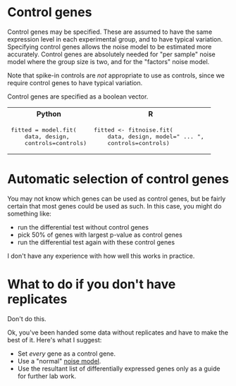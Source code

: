 
Control genes
===

Control genes may be specified. These are assumed to have the same expression level in each experimental group, and to have typical variation. Specifying control genes allows the noise model to be estimated more accurately. Control genes are absolutely needed for "per sample" noise model where the group size is two, and for the "factors" noise model.

Note that spike-in controls are *not* appropriate to use as controls, since we require control genes to have typical variation.

Control genes are specified as a boolean vector.

<table>
<tr><th>Python</th><th>R</th></tr>
<tr><td><pre>
fitted = model.fit(
    data, design, 
    controls=controls)
</pre></td><td><pre>
fitted &lt;- fitnoise.fit(
    data, design, model=" ... ", 
    controls=controls)
</pre></td></tr></table>


Automatic selection of control genes
===

You may not know which genes can be used as control genes, but be fairly certain that most genes could be used as such. In this case, you might do something like:

* run the differential test without control genes
* pick 50% of genes with largest p-value as control genes
* run the differential test again with these control genes

I don't have any experience with how well this works in practice.


What to do if you don't have replicates
===

Don't do this.

Ok, you've been handed some data without replicates and have to make the best of it. Here's what I suggest:

* Set *every* gene as a control gene.
* Use a "normal" [noise model](models.md).
* Use the resultant list of differentially expressed genes only as a guide for further lab work.

